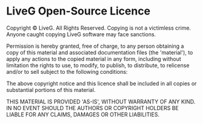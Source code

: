 # LiveG Open-Source Licence
Copyright &copy; LiveG. All Rights Reserved.
Copying is not a victimless crime. Anyone caught copying LiveG software may
face sanctions.

Permission is hereby granted, free of charge, to any person obtaining a copy
of this material and associated documentation files (the 'material'), to
apply any actions to the copied material in any form, including without
limitation the rights to use, to modify, to publish, to distribute, to
relicense and/or to sell subject to the following conditions:

The above copyright notice and this licence shall be included in all copies
or substantial portions of this material.

THIS MATERIAL IS PROVIDED 'AS-IS', WITHOUT WARRANTY OF ANY KIND. IN NO EVENT
SHOULD THE AUTHORS OR COPYRIGHT HOLDERS BE LIABLE FOR ANY CLAIMS, DAMAGES OR
OTHER LIABILITIES.